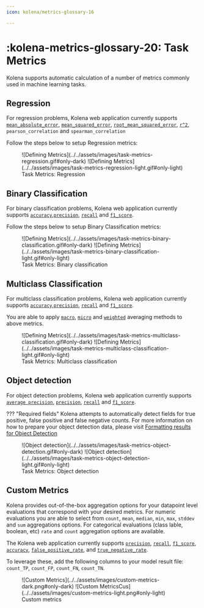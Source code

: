 ```yaml
---
icon: kolena/metrics-glossary-16

---
```


# :kolena-metrics-glossary-20: Task Metrics

Kolena supports automatic calculation of a number of metrics commonly used in machine learning tasks.

## Regression

For regression problems, Kolena web application currently supports [`mean_absolute_error`](../../metrics/mean-absolute-error.md),
[`mean_squared_error`](../../metrics/mean-squared-error.md),
[`root_mean_squared_error`](../../metrics/root-mean-squared-error.md), [`r^2`](../../metrics/coefficient-of-determination.md),
`pearson_correlation` and `spearman_correlation`

Follow the steps below to setup Regression metrics:
<figure markdown>
![Defining Metrics](../../assets/images/task-metrics-regression.gif#only-dark)
![Defining Metrics](../../assets/images/task-metrics-regression-light.gif#only-light)
<figcaption>Task Metrics: Regression</figcaption>
</figure>

## Binary Classification

For binary classification problems, Kolena web application currently supports [`accuracy`](../../metrics/accuracy.md),[`precision`](../../metrics/precision.md),
[`recall`](../../metrics/recall.md) and [`f1_score`](../../metrics/f1-score.md).

Follow the steps below to setup Binary Classification metrics:
<figure markdown>
![Defining Metrics](../../assets/images/task-metrics-binary-classification.gif#only-dark)
![Defining Metrics](../../assets/images/task-metrics-binary-classification-light.gif#only-light)
<figcaption>Task Metrics: Binary classification</figcaption>
</figure>

## Multiclass Classification

For multiclass classification problems, Kolena web application currently supports [`accuracy`](../../metrics/accuracy.md),[`precision`](../../metrics/precision.md),
[`recall`](../../metrics/recall.md) and [`f1_score`](../../metrics/f1-score.md).

You are able to apply [`macro`](../../metrics/averaging-methods.md#macro-average),
[`micro`](../../metrics/averaging-methods.md#micro-average) and
[`weighted`](../../metrics/averaging-methods.md#weighted-average) averaging methods to above metrics.

<figure markdown>
![Defining Metrics](../../assets/images/task-metrics-multiclass-classification.gif#only-dark)
![Defining Metrics](../../assets/images/task-metrics-multiclass-classification-light.gif#only-light)
<figcaption>Task Metrics: Multiclass classification</figcaption>
</figure>

## Object detection

For object detection problems, Kolena web application currently
supports [`average precision`](../../metrics/average-precision.md), [`precision`](../../metrics/precision.md),
[`recall`](../../metrics/recall.md) and [`f1_score`](../../metrics/f1-score.md).

??? "Required fields"
    Kolena attempts to automatically detect fields for true
    positive, false positive and false negative counts. For more information on how to prepare your object
    detection data, please visit [Formatting results for Object Detection](../advanced-usage/formatting-your-datasets.md#formatting-results-for-object-detection)

<figure markdown>
![Object detection](../../assets/images/task-metrics-object-detection.gif#only-dark)
![Object detection](../../assets/images/task-metrics-object-detection-light.gif#only-light)
<figcaption>Task Metrics: Object detection</figcaption>
</figure>

## Custom Metrics

Kolena provides out-of-the-box aggregation options for your datapoint level evaluations that
correspond with your desired metrics. For numeric evaluations you are able to
select from `count`, `mean`, `median`, `min`, `max`, `stddev` and `sum` aggregations options.
For categorical evaluations (class lable, boolean, etc) `rate` and `count` aggregation options are available.

The Kolena web application currently supports [`precision`](../../metrics/precision.md),
[`recall`](../../metrics/recall.md), [`f1_score`](../../metrics/f1-score.md),
[`accuracy`](../../metrics/accuracy.md), [`false_positive_rate`](../../metrics/fpr.md),
and [`true_negative_rate`](../../metrics/recall.md).

To leverage these, add the following columns to your model result file: `count_TP`, `count_FP`, `count_FN`, `count_TN`.

<figure markdown>
![Custom Metrics](../../assets/images/custom-metrics-dark.png#only-dark)
![Custom MetricsCus](../../assets/images/custom-metrics-light.png#only-light)
<figcaption>Custom metrics</figcaption>
</figure>
